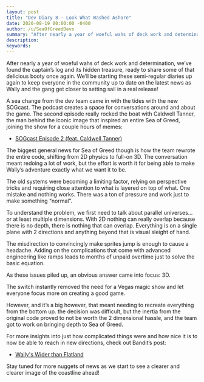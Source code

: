 ```yaml
---
layout: post
title: "Dev Diary 8 – Look What Washed Ashore"
date: 2020-08-19 00:00:00 -0400
author: /u/SeaOfGreedDevs
summary: "After nearly a year of woeful wahs of deck work and determination, we’ve found the captain’s log and its hidden treasure, ready to share some of that delicious booty once again."
description:
keywords:
---
```


After nearly a year of woeful wahs of deck work and determination, we’ve found the captain’s log and its hidden treasure, ready to share some of that delicious booty once again. We’ll be starting these semi-regular diaries up again to keep everyone in the community up to date on the latest news as Wally and the gang get closer to setting sail in a real release!

A sea change from the dev team came in with the tides with the new SOGcast. The podcast creates a space for conversations around and about the game. The second episode really rocked the boat with Caldwell Tanner, the man behind the iconic image that inspired an entire Sea of Greed, joining the show for a couple hours of memes:

- [SOGcast Episode 2 (feat. Caldwell Tanner)](https://youtu.be/RB5oe3o2PPQ)

The biggest general news for Sea of Greed though is how the team rewrote the entire code, shifting from 2D physics to full-on 3D. The conversation meant redoing a lot of work, but the effort is worth it for being able to make Wally’s adventure exactly what we want it to be.

The old systems were becoming a limiting factor, relying on perspective tricks and requiring close attention to what is layered on top of what. One mistake and nothing works. There was a ton of pressure and work just to make something “normal”.

To understand the problem, we first need to talk about parallel universes… or at least multiple dimensions. With 2D nothing can really overlap because there is no depth, there is nothing that can overlap. Everything is on a single plane with 2 directions and anything beyond that is visual sleight of hand.

The misdirection to convincingly make sprites jump is enough to cause a headache. Adding on the complications that come with advanced engineering like ramps leads to months of unpaid overtime just to solve the basic equation.

As these issues piled up, an obvious answer came into focus: 3D.

The switch instantly removed the need for a Vegas magic show and let everyone focus more on creating a good game.

However, and it’s a big however, that meant needing to recreate everything from the bottom up. the decision was difficult, but the inertia from the original code proved to not be worth the 2 dimensional hassle, and the team got to work on bringing depth to Sea of Greed.

For more insights into just how complicated things were and how nice it is to now be able to reach in new directions, check out Bandit’s post:

- [Wally's Wider than Flatland](https://www.reddit.com/r/seaofgreed/comments/ic21ml/wallys_wider_than_flatland/)

Stay tuned for more nuggets of news as we start to see a clearer and clearer image of the coastline ahead!
